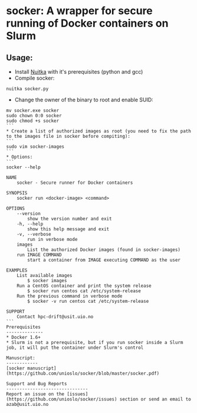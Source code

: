 # socker: A wrapper for secure running of Docker containers on Slurm

Usage:
-------
* Install [Nuitka](http://nuitka.net/) with it's prerequisites (python and gcc)
* Compile socker: 
```
nuitka socker.py
```
* Change the owner of the binary to root and enable SUID: 
````
mv socker.exe socker
sudo chown 0:0 socker
sudo chmod +s socker
```
* Create a list of authorized images as root (you need to fix the path to the images file in socker before compiting):
```
sudo vim socker-images
```
* Options:
```
socker --help 

NAME
	socker - Secure runner for Docker containers

SYNOPSIS
	socker run <docker-image> <command>

OPTIONS
	--version
		show the version number and exit
	-h, --help
		show this help message and exit
	-v, --verbose
		run in verbose mode
	images
		List the authorized Docker images (found in socker-images)
	run IMAGE COMMAND
		start a container from IMAGE executing COMMAND as the user

EXAMPLES
	List available images
		$ socker images
	Run a CentOS container and print the system release
		$ socker run centos cat /etc/system-release
	Run the previous command in verbose mode
		$ socker -v run centos cat /etc/system-release

SUPPORT
	Contact hpc-drift@usit.uio.no
```
Prerequisites
--------------
* Docker 1.6+
* Slurm is not a prerequisite, but if you run socker inside a Slurm job, it will put the container under Slurm's control

Manuscript:
------------
[socker manuscript](https://github.com/unioslo/socker/blob/master/socker.pdf)

Support and Bug Reports
-------------------------------
Report an issue on the [issues](https://github.com/unioslo/socker/issues) section or send an email to azab@usit.uio.no
